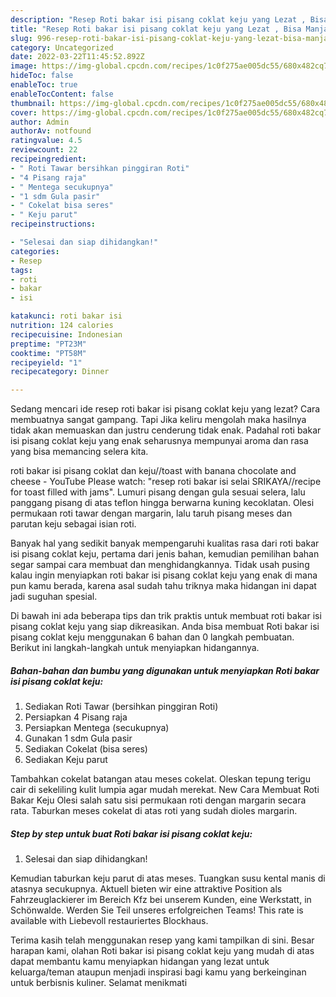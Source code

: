 ```yaml
---
description: "Resep Roti bakar isi pisang coklat keju yang Lezat , Bisa Manjain Lidah"
title: "Resep Roti bakar isi pisang coklat keju yang Lezat , Bisa Manjain Lidah"
slug: 996-resep-roti-bakar-isi-pisang-coklat-keju-yang-lezat-bisa-manjain-lidah
category: Uncategorized
date: 2022-03-22T11:45:52.892Z
image: https://img-global.cpcdn.com/recipes/1c0f275ae005dc55/680x482cq70/roti-bakar-isi-pisang-coklat-keju-foto-resep-utama.jpg
hideToc: false
enableToc: true
enableTocContent: false
thumbnail: https://img-global.cpcdn.com/recipes/1c0f275ae005dc55/680x482cq70/roti-bakar-isi-pisang-coklat-keju-foto-resep-utama.jpg
cover: https://img-global.cpcdn.com/recipes/1c0f275ae005dc55/680x482cq70/roti-bakar-isi-pisang-coklat-keju-foto-resep-utama.jpg
author: Admin
authorAv: notfound
ratingvalue: 4.5
reviewcount: 22
recipeingredient:
- " Roti Tawar bersihkan pinggiran Roti"
- "4 Pisang raja"
- " Mentega secukupnya"
- "1 sdm Gula pasir"
- " Cokelat bisa seres"
- " Keju parut"
recipeinstructions:

- "Selesai dan siap dihidangkan!"
categories:
- Resep
tags:
- roti
- bakar
- isi

katakunci: roti bakar isi 
nutrition: 124 calories
recipecuisine: Indonesian
preptime: "PT23M"
cooktime: "PT58M"
recipeyield: "1"
recipecategory: Dinner

---
```



Sedang mencari ide resep roti bakar isi pisang coklat keju yang lezat? Cara membuatnya sangat gampang. Tapi Jika keliru mengolah maka hasilnya tidak akan memuaskan dan justru cenderung tidak enak. Padahal roti bakar isi pisang coklat keju yang enak seharusnya mempunyai aroma dan rasa yang bisa memancing selera kita.


roti bakar isi pisang coklat dan keju//toast with banana chocolate and cheese - YouTube Please watch: &#34;resep roti bakar isi selai SRIKAYA//recipe for toast filled with jams&#34;. Lumuri pisang dengan gula sesuai selera, lalu panggang pisang di atas teflon hingga berwarna kuning kecoklatan. Olesi permukaan roti tawar dengan margarin, lalu taruh pisang meses dan parutan keju sebagai isian roti.

Banyak hal yang sedikit banyak mempengaruhi kualitas rasa dari roti bakar isi pisang coklat keju, pertama dari jenis bahan, kemudian pemilihan bahan segar sampai cara membuat dan menghidangkannya. Tidak usah pusing kalau ingin menyiapkan roti bakar isi pisang coklat keju yang enak di mana pun kamu berada, karena asal sudah tahu triknya maka hidangan ini dapat jadi suguhan spesial.


Di bawah ini ada beberapa tips dan trik praktis untuk membuat roti bakar isi pisang coklat keju yang siap dikreasikan. Anda bisa membuat Roti bakar isi pisang coklat keju menggunakan 6 bahan dan 0 langkah pembuatan. Berikut ini langkah-langkah untuk menyiapkan hidangannya.

<!--inarticleads1-->

##### Bahan-bahan dan bumbu yang digunakan untuk menyiapkan Roti bakar isi pisang coklat keju:

1. Sediakan  Roti Tawar (bersihkan pinggiran Roti)
1. Persiapkan 4 Pisang raja
1. Persiapkan  Mentega (secukupnya)
1. Gunakan 1 sdm Gula pasir
1. Sediakan  Cokelat (bisa seres)
1. Sediakan  Keju parut


Tambahkan cokelat batangan atau meses cokelat. Oleskan tepung terigu cair di sekeliling kulit lumpia agar mudah merekat. New Cara Membuat Roti Bakar Keju Olesi salah satu sisi permukaan roti dengan margarin secara rata. Taburkan meses cokelat di atas roti yang sudah dioles margarin. 

<!--inarticleads2-->

##### Step by step untuk buat Roti bakar isi pisang coklat keju:


1. Selesai dan siap dihidangkan!

Kemudian taburkan keju parut di atas meses. Tuangkan susu kental manis di atasnya secukupnya. Aktuell bieten wir eine attraktive Position als Fahrzeuglackierer im Bereich Kfz bei unserem Kunden, eine Werkstatt, in Schönwalde. Werden Sie Teil unseres erfolgreichen Teams! This rate is available with Liebevoll restauriertes Blockhaus. 

Terima kasih telah menggunakan resep yang kami tampilkan di sini. Besar harapan kami, olahan Roti bakar isi pisang coklat keju yang mudah di atas dapat membantu kamu menyiapkan hidangan yang lezat untuk keluarga/teman ataupun menjadi inspirasi bagi kamu yang berkeinginan untuk berbisnis kuliner. Selamat menikmati
